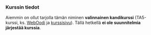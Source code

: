 ### Kurssin tiedot

Aiemmin on ollut tarjolla tämän niminen **valinnainen kandikurssi** (TA5-kurssi, ks. [WebOodi](https://weboodi.helsinki.fi/hy/opintjakstied.jsp?OpinKohd=106101111) ja [kurssisivu](https://courses.helsinki.fi/a70332/113088014)). Tällä hetkellä **ei ole suunnitelmia järjestää kurssia**.